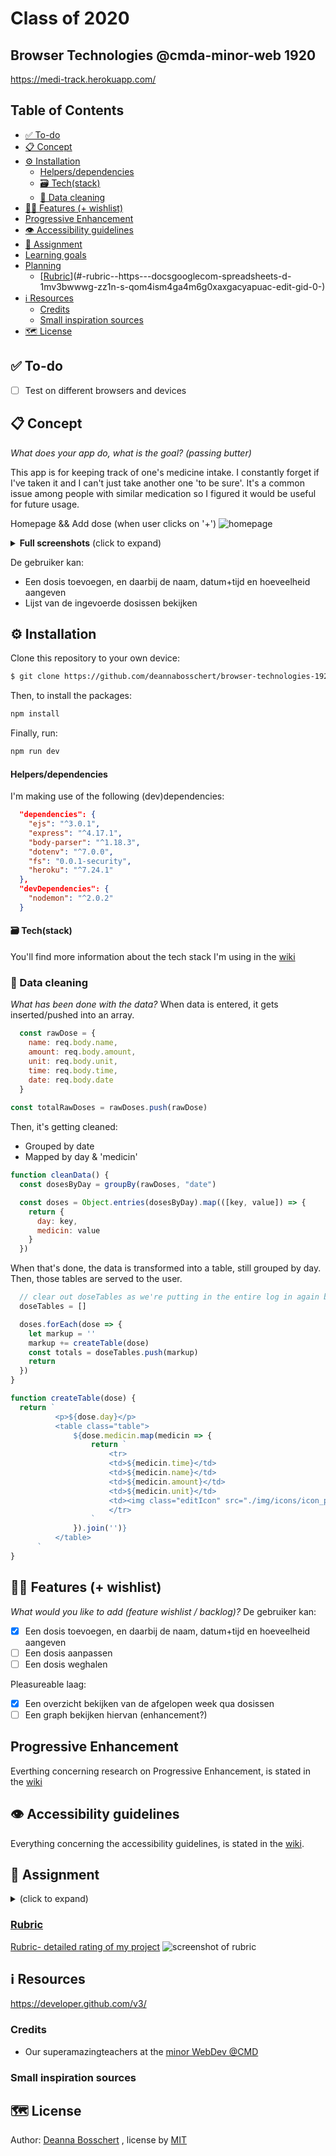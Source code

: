 # Class of 2020
## Browser Technologies @cmda-minor-web 1920

https://medi-track.herokuapp.com/

## Table of Contents

<!-- toc -->

- [✅ To-do](#--to-do)
- [📋 Concept](#---concept)
- [⚙️ Installation](#---installation)
    + [Helpers/dependencies](#helpers-dependencies)
    + [🗃 Tech(stack)](#---tech-stack-)
  * [💽 Data cleaning](#---data-cleaning)
- [👯🏿‍ Features (+ wishlist)](#------features----wishlist-)
- [Progressive Enhancement](#progressive-enhancement)
- [👁️ Accessibility guidelines](#----accessibility-guidelines)
- [🏫 Assignment](#---assignment)
- [Learning goals](#learning-goals)
- [Planning](#planning)
  * [[Rubric](https://docs.google.com/spreadsheets/d/1MV3BWwwg_Zz1n-S_qOM4iSm4gA4M6g0xAxGacyaPuac/edit#gid=0)](#-rubric--https---docsgooglecom-spreadsheets-d-1mv3bwwwg-zz1n-s-qom4ism4ga4m6g0xaxgacyapuac-edit-gid-0-)
- [ℹ️ Resources](#---resources)
  * [Credits](#credits)
  * [Small inspiration sources](#small-inspiration-sources)
- [🗺️ License](#----license)

<!-- tocstop -->

## ✅ To-do
- [ ] Test on different browsers and devices


## 📋 Concept
_What does your app do, what is the goal? (passing butter)_

This app is for keeping track of one's medicine intake. I constantly forget if I've taken it and I can't just take another one 'to be sure'. It's a common issue among people with similar medication so I figured it would be useful for future usage.



Homepage && Add dose (when user clicks on '+')
![homepage](https://github.com/deannabosschert/browser-technologies-1920/blob/master/public/img/documentation/wireframes_v2.png)

<details>
  <summary><strong>Full screenshots</strong> (click to expand)</summary>
  
Homepage

![homepage](https://github.com/deannabosschert/browser-technologies-1920/blob/master/public/img/documentation/screen_overview_v2.png)
Add dose (when user clicks on '+') 

![add dose-popup](https://github.com/deannabosschert/browser-technologies-1920/blob/master/public/img/documentation/screen_addDose_v2.png)
</details>


De gebruiker kan:
* Een dosis toevoegen, en daarbij de naam, datum+tijd en hoeveelheid aangeven
* Lijst van de ingevoerde dosissen bekijken


## ⚙️ Installation
Clone this repository to your own device:
```bash
$ git clone https://github.com/deannabosschert/browser-technologies-1920.git
```


Then, to install the packages:
```bash
npm install
```


Finally, run:
```bash
npm run dev
```

#### Helpers/dependencies
I'm making use of the following (dev)dependencies:
```json
  "dependencies": {
    "ejs": "^3.0.1",
    "express": "^4.17.1",
    "body-parser": "^1.18.3",
    "dotenv": "^7.0.0",
    "fs": "0.0.1-security",
    "heroku": "^7.24.1"
  },
  "devDependencies": {
    "nodemon": "^2.0.2"
  }
```

#### 🗃 Tech(stack)
You'll find more information about the tech stack I'm using in the [wiki](https://github.com/deannabosschert/browser-technologies-1920/wiki/%F0%9F%97%83-Tech(stack))



### 💽 Data cleaning
_What has been done with the data?_
When data is entered, it gets inserted/pushed into an array.
```js
  const rawDose = {
    name: req.body.name,
    amount: req.body.amount,
    unit: req.body.unit,
    time: req.body.time,
    date: req.body.date
  }
  
const totalRawDoses = rawDoses.push(rawDose)
```

Then, it's getting cleaned:
- Grouped by date
- Mapped by day & 'medicin' 


```js
function cleanData() {
  const dosesByDay = groupBy(rawDoses, "date")

  const doses = Object.entries(dosesByDay).map(([key, value]) => {
    return {
      day: key,
      medicin: value
    }
  })
```


When that's done, the data is transformed into a table, still grouped by day.
Then, those tables are served to the user.


```js
  // clear out doseTables as we're putting in the entire log in again bc of regrouping
  doseTables = []

  doses.forEach(dose => {
    let markup = ''
    markup += createTable(dose)
    const totals = doseTables.push(markup)
    return
  })
}
```

```js
function createTable(dose) {
  return `
          <p>${dose.day}</p>
          <table class="table">
              ${dose.medicin.map(medicin => {
                  return `
                      <tr>
                      <td>${medicin.time}</td>
                      <td>${medicin.name}</td>
                      <td>${medicin.amount}</td>
                      <td>${medicin.unit}</td>
                      <td><img class="editIcon" src="./img/icons/icon_pencil.png" alt="edit"></td>
                      </tr>
                  `
              }).join('')}
          </table>
      `
}

```


## 👯🏿‍ Features (+ wishlist)
_What would you like to add (feature wishlist / backlog)?_
De gebruiker kan:
- [x] Een dosis toevoegen, en daarbij de naam, datum+tijd en hoeveelheid aangeven
- [ ] Een dosis aanpassen
- [ ] Een dosis weghalen

Pleasureable laag:
- [x] Een overzicht bekijken van de afgelopen week qua dosissen
- [ ] Een graph bekijken hiervan (enhancement?)

## Progressive Enhancement
Everthing concerning research on Progressive Enhancement, is stated in the [wiki](https://github.com/deannabosschert/browser-technologies-1920/wiki/research)

## 👁️ Accessibility guidelines
Everything concerning the accessibility guidelines, is stated in the [wiki](https://github.com/deannabosschert/browser-technologies-1920/wiki/research#accessibility).

## 🏫 Assignment
<details>
  <summary></strong> (click to expand)</summary>
  In this course I learned to make, design and develop robust, accessible websites.

In het vak Browser Technologies leer je hoe je goede, robuuste, toegankelijke websites maakt. Je gaat leren over Progressive Enhancement, Feature Detection en Fallback. Het web is er voor iedereen. In dit vak leer je hoe je daarvoor kan zorgen.

Een van de mooiste principes van het web is dat het er echt is voor iedereen. Iedereen met een computer en een browser moet gebruik kunnen maken van het web. Het web is geen gecontroleerde (programmeer) omgeving. Je kan er gerust van uit gaan dat niemand precies hetzelfde te zien krijgt als wat jij in jouw browser ziet. Er zijn technische beperkingen, zoals- Afmetingen van de browser - Grootte van het apparaat - Manier van interactie - Kwaliteit van de hardware - Kwaliteit van het netwerk. En er zijn mensen. Allemaal verschillende mensen ... Hoe zorg je er dan voor dat websites het altijd doen?

## Learning goals
- _je leert Browser Technologies te onderzoeken, testen en implementeren als enhancement._
- _je leert wat Progressive enhancement is en hoe je dit kan toepassen._
- _je leert hoe je Feature Detection doet en wat je kan doen als een 'feature' niet werkt of wordt ondersteund._

## Planning

| Planning  | Woensdag  |  Donderdag | Vrijdag  |
|---|---|---|---|
| <a href=#week-1>Week 1</a>  | Introductie, College over Progressive enhancement + briefing opdracht 1.1 | College Browser detect + presentaties opdracht 1.1 + briefing opdracht 1.2 Fork je OBA  | Feedbackgesprekken |
| <a href=#week-2>Week 2</a>  | College Feature detect & browsers + Briefing opdracht 2  | College Q&A + werken aan de opdracht | Feedbackgesprekken  |
| <a href=#week-3>Week 3</a>  | College Notificaties + werken aan de opdracht  |  College Q&A + werken aan de opdracht | Feedbackgesprekken  |
| <a href=#week-4>Week 4</a>  | Beoordelingsgesprekken |  |  |

</details>

### [Rubric](https://docs.google.com/spreadsheets/d/1MV3BWwwg_Zz1n-S_qOM4iSm4gA4M6g0xAxGacyaPuac/edit#gid=0)

[Rubric- detailed rating of my project](https://github.com/deannabosschert/browser-technologies-1920/wiki/Rubric)
![screenshot of rubric](https://github.com/deannabosschert/browser-technologies-1920/blob/master/public/img/documentation/rubric.jpg)


## ℹ️ Resources
https://developer.github.com/v3/

### Credits
- Our superamazingteachers at the [minor WebDev @CMD](https://github.com/cmda-minor-web/browser-technologies-1920)

### Small inspiration sources

## 🗺️ License

Author: [Deanna Bosschert](https://github.com/deannabosschert) , license by
[MIT](https://github.com/deannabosschert/browser-technologies-1920/blob/master/LICENSE)
